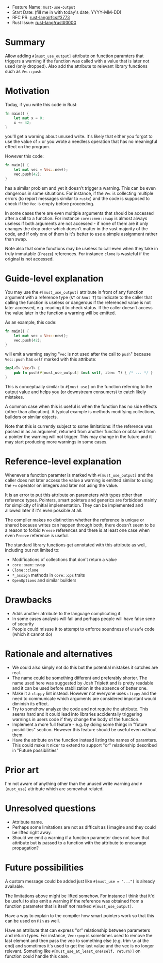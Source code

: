 - Feature Name: `must-use-output`
- Start Date: (fill me in with today's date, YYYY-MM-DD)
- RFC PR: [rust-lang/rfcs#3773](https://github.com/rust-lang/rfcs/pull/0000)
- Rust Issue: [rust-lang/rust#0000](https://github.com/rust-lang/rust/issues/0000)

# Summary
[summary]: #summary

Allow adding `#[must_use_output]` attribute on function paramters that triggers a warning if the function was called with a value that is later not used (only dropped). Also add the attribute to relevant library functions such as `Vec::push`.

# Motivation
[motivation]: #motivation

Today, if you write this code in Rust:

```rust
fn main() {
    let mut x = 0;
    x += 42;
}
```

you'll get a warning about unused write. It's likely that either you forgot to use the value of `x` or you wrote a needless operation that has no meaningful effect on the program.

However this code:

```rust
fn main() {
    let mut vec = Vec::new();
    vec.push(42);
}
```

has a similar problem and yet it doesn't trigger a warning. This can be even dangerous in some situations. For instance, if the `Vec` is collecting multiple errors (to report messages similar to `rustc`) and the code is supposed to check if the `Vec` is empty before proceeding.

In some cases there are even multiple arguments that should be accessed after a call to a function. For instance `core::mem::swap` is almost always useless if both arguments are not accessed - if none of them are it only changes the drop order which doesn't matter in the vast majority of the code, and if only one of them is it's better to use a simple assignment rather than swap.

Note also that some functions may be useless to call even when they take in truly immutable (`Freeze`) references. For instance `clone` is wasteful if the original is not accessed.

# Guide-level explanation
[guide-level-explanation]: #guide-level-explanation

You may use the `#[must_use_output]` attribute in front of any function argument with a reference type (`&T` or `&mut T`) to indicate to the caller that calling the function is useless or dangerous if the referenced value is not later accessed, e.g. reading it to check status. If the caller doesn't access the value later in the function a warning will be emitted.

As an example, this code:

```rust
fn main() {
    let mut vec = Vec::new();
    vec.push(42);
}
```

will emit a warning saying "`vec` is not used after the call to `push`" because `Vec::push` has `self` marked with this attribute:

```rust
impl<T> Vec<T> {
    pub fn push(#[must_use_output] &mut self, item: T) { /* ... */ }
}
```

This is conceptually similar to `#[must_use]` on the function referring to the output value and helps you (or downstream consumers) to catch likely mistakes.

A common case when this is useful is when the function has no side effects (other than allocation). A typical example is methods modifying collections, builders or similar objects.

Note that this is currently subject to some limitations: if the reference was passed in as an argument, returned from another function or obtained from a pointer the warning will not trigger. This may change in the future and it may start producing more warnings in some cases.

# Reference-level explanation
[reference-level-explanation]: #reference-level-explanation

Whenever a function paramter is marked with `#[must_use_output]` and the caller does not later access the value a warning is emitted similar to using the `+=` operator on integers and later not using the value.

It is an error to put this attribute on parameters with types other than reference types. Pointers, smart pointers and generics are forbidden mainly for simplicity of initial implementation. They can be implemented and allowed later if it's even possible at all.

The compiler makes no distinction whether the reference is unique or shared because writes can happen through both, there doesn't seem to be a reason to forbid `Freeze` references and there is at least one case when even `Freeze` reference is useful.

The standard library functions get annotated with this attribute as well, including but not limited to:

- Modifications of collections that don't return a value
- `core::mem::swap`
- `Clone::clone`
- `*_assign` methods in `core::ops` traits
- `OpenOptions` and similar builders

# Drawbacks
[drawbacks]: #drawbacks

- Adds another atrribute to the language complicating it
- In some cases analysis will fail and perhaps people will have false sene of security
- People could misuse it to attempt to enforce soundness of `unsafe` code (which it cannot do)

# Rationale and alternatives
[rationale-and-alternatives]: #rationale-and-alternatives

- We could also simply not do this but the potential mistakes it catches are real.
- The name could be something different and preferably shorter. The name used here was suggested by Josh Triplett and is pretty readable and it can be used before stabilization in the absence of better one.
- Make it a `clippy` lint instead. However not everyone uses `clippy` and the need to communicate which arguments are considered important would diminish its effect.
- Try to somehow analyze the code and not require the attribute. This seems hard and it could lead into libraries accidentally triggering warnings in users code if they change the body of the function.
- Implement a more full feature - e.g. by doing some things in "future posibilities" section. However this feature should be useful even without them.
- Have the atribute on the function instead listing the names of paramters. This could make it nicer to extend to support "or" relationship described in "Future possibilities"

# Prior art
[prior-art]: #prior-art

I'm not aware of anything other than the unused write warning and `#[must_use]` attribute which are somewhat related.

# Unresolved questions
[unresolved-questions]: #unresolved-questions

- Attribute name.
- Perhaps some limitations are not as difficult as I imagine and they could be lifted right away.
- Should we emit a warning if a function parameter does not have that attribute but is passed to a function with the attribute to encourage propagation?

# Future possibilities
[future-possibilities]: #future-possibilities

A custom message could be added just like `#[must_use = "..."]` is already available.

The limitations above might be lifted somehow. For instance I think that it'd be useful to also emit a warning if the reference was obtained from a function parameter that is itself *not* marked `#[must_use_output]`.

Have a way to explain to the compiler how smart pointers work so that this can be used on `Pin` as well.

Have an attribute that can express "or" relationship between parameters and return types. For instance, `Vec::pop` is sometimes used to remove the last element and then pass the vec to something else (e.g. trim `\n` at the end) and sometimes it's used to get the last value and the vec is no longer relevant. Someting like `#[must_use_at_least_one(self, return)]` on function could handle this case.
